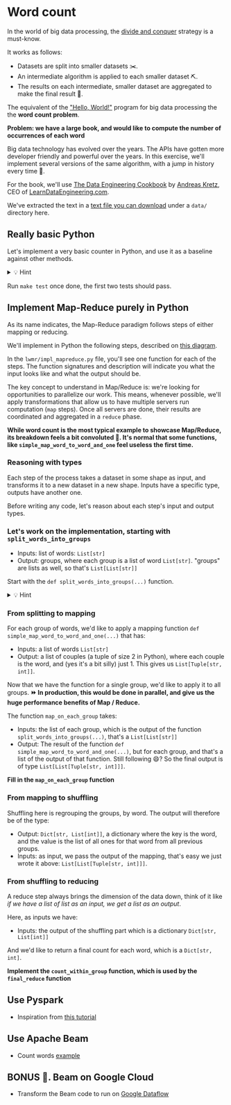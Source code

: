 # Word count

In the world of big data processing, the [divide and conquer](https://en.wikipedia.org/wiki/Divide-and-conquer_algorithm) strategy is a must-know.

It works as follows:

- Datasets are split into smaller datasets ✂️.
- An intermediate algorithm is applied to each smaller dataset ⛏️.
- The results on each intermediate, smaller dataset are aggregated to make the final result 🔗.

The equivalent of the ["Hello, World!"](https://en.wikipedia.org/wiki/%22Hello,_World!%22_program) program for big data processing the the **word count problem**.

**Problem: we have a large book, and would like to compute the number of occurrences of each word** 

Big data technology has evolved over the years. The APIs have gotten more developer friendly and powerful over the years. In this exercise, we'll implement several versions of the same algorithm, with a jump in history every time 📜.

For the book, we'll use [The Data Engineering Cookbook](https://www.darwinpricing.com/training/Data_Engineering_Cookbook.pdf) by [Andreas Kretz](https://www.linkedin.com/in/andreas-kretz/?originalSubdomain=de), CEO of [LearnDataEngineering.com](https://learndataengineering.com/).

We've extracted the text in a [text file you can download](https://storage.googleapis.com/lewagon-data-engineering-bootcamp-assets/datasets/data-engineering-cookbook-book/The_Data_Engineering_Cookbook.txt) under a `data/` directory here.

## Really basic Python

Let's implement a very basic counter in Python, and use it as a baseline against other methods.

<details>
  <summary markdown='span'>💡 Hint</summary>

  You can use the [Counter](https://docs.python.org/3/library/collections.html#counter-objects) in the standard library. There is a handy example.
</details>

Run `make test` once done, the first two tests should pass.

## Implement Map-Reduce purely in Python

As its name indicates, the Map-Reduce paradigm follows steps of either mapping or reducing.

We'll implement in Python the following steps, described on [this diagram](https://cdn.educba.com/academy/wp-content/uploads/2020/04/map-flowchart.png.webp).

In the `lwmr/impl_mapreduce.py` file, you'll see one function for each of the steps. The function signatures and description will indicate you what the input looks like and what the output should be.

The key concept to understand in Map/Reduce is: we're looking for opportunities to parallelize our work. This means, whenever possible, we'll apply transformations that allow us to have multiple servers run computation (`map` steps). Once all servers are done, their results are coordinated and aggregated in a `reduce` phase.

**While word count is the most typical example to showcase Map/Reduce, its breakdown feels a bit convoluted 🐡. It's normal that some functions, like `simple_map_word_to_word_and_one` feel useless the first time.**

### Reasoning with types

Each step of the process takes a dataset in some shape as input, and transforms it to a new dataset in a new shape. Inputs have a specific type, outputs have another one.

Before writing any code, let's reason about each step's input and output types.

### Let's work on the implementation, starting with `split_words_into_groups`

- Inputs: list of words: `List[str]`
- Output: groups, where each group is a list of word `List[str]`. "groups" are lists as well, so that's `List[List[str]]`

Start with the `def split_words_into_groups(...)` function.

<details>
  <summary markdown='span'>💡 Hint</summary>

  Try Numpy's [array_split](https://numpy.org/doc/stable/reference/generated/numpy.array_split.html).
</details>

### From splitting to mapping

For each group of words, we'd like to apply a mapping function `def simple_map_word_to_word_and_one(...)` that has:

- Inputs: a list of words `List[str]`
- Output: a list of couples (a tuple of size 2 in Python), where each couple is the word, and (yes it's a bit silly) just 1. This gives us `List[Tuple[str, int]]`.

Now that we have the function for a single group, we'd like to apply it to all groups. **⏩ In production, this would be done in parallel, and give us the huge performance benefits of Map / Reduce.**

The function `map_on_each_group` takes:

- Inputs: the list of each group, which is the output of the function `split_words_into_groups(...)`, that's a `List[List[str]]`
- Output: The result of the function `def simple_map_word_to_word_and_one(...)`, but for each group, and that's a list of the output of that function. Still following 😄? So the final output is of type `List[List[Tuple[str, int]]]`.

**Fill in the `map_on_each_group` function**

### From mapping to shuffling

Shuffling here is regrouping the groups, by word. The output will therefore be of the type:

- Output: `Dict[str, List[int]]`, a dictionary where the key is the word, and the value is the list of all ones for that word from all previous groups.
- Inputs: as input, we pass the output of the mapping, that's easy we just wrote it above: `List[List[Tuple[str, int]]]`.

### From shuffling to reducing

A reduce step always brings the dimension of the data down, think of it like <i>if we have a list of list as an input, we get a list as an output</i>.

Here, as inputs we have:

- Inputs: the output of the shuffling part which is a dictionary `Dict[str, List[int]]`

And we'd like to return a final count for each word, which is a `Dict[str, int]`.

**Implement the `count_within_group` function, which is used by the `final_reduce` function**

## Use Pyspark

- Inspiration from [this tutorial](https://nyu-cds.github.io/python-bigdata/03-spark/)

## Use Apache Beam

- Count words [example](https://github.com/apache/beam/blob/master/sdks/python/apache_beam/examples/wordcount.py)

## BONUS 🤝. Beam on Google Cloud

- Transform the Beam code to run on [Google Dataflow](https://github.com/tuanavu/google-dataflow-examples/blob/master/examples/wordcount.py)
